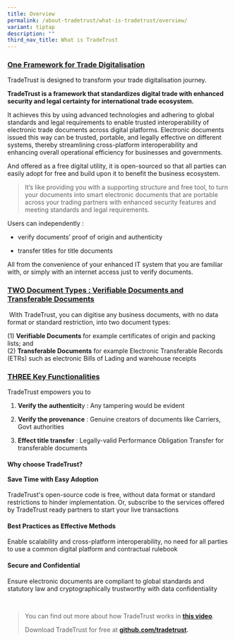 ```yaml
---
title: Overview
permalink: /about-tradetrust/what-is-tradetrust/overview/
variant: tiptap
description: ""
third_nav_title: What is TradeTrust
---
```

<h3><strong><u>One Framework for Trade Digitalisation</u></strong></h3>
<p>TradeTrust is designed to transform your trade digitalisation journey.</p>
<p><strong>TradeTrust is a framework that standardizes digital trade with enhanced security and legal certainty for international trade ecosystem.</strong> 
</p>
<p>It achieves this by using advanced technologies and adhering to global
standards and legal requirements to enable trusted interoperability of
electronic trade documents across digital platforms. Electronic documents
issued this way can be trusted, portable, and legally effective on different
systems, thereby streamlining cross-platform interoperability and enhancing
overall operational efficiency for businesses and governments.</p>
<p>And offered as a free digital utility, it is open-sourced so that all
parties can easily adopt for free and build upon it to benefit the business
ecosystem.</p>
<blockquote>
<p>It’s like providing you with a supporting structure and free tool, to
turn your documents into smart electronic documents that are portable across
your trading partners with enhanced security features and meeting standards
and legal requirements.</p>
<p></p>
</blockquote>
<p>Users can independently :</p>
<ul data-tight="true" class="tight">
<li>
<p>verify documents’ proof of origin and authenticity</p>
</li>
<li>
<p>transfer titles for title documents</p>
</li>
</ul>
<p>All from the convenience of your enhanced IT system that you are familiar
with, or simply with an internet access just to verify documents.</p>
<p></p>
<h3><strong><u>TWO Document Types : Verifiable Documents and Transferable Documents</u></strong></h3>
<p>&nbsp;With TradeTrust, you can digitise any business documents, with no
data format or standard restriction, into two document types:</p>
<p>(1)&nbsp;<strong>Verifiable Documents&nbsp;</strong>for example certificates
of origin and packing lists; and
<br>(2)&nbsp;<strong>Transferable Documents</strong>&nbsp;for example Electronic
Transferable Records (ETRs) such as electronic Bills of Lading and warehouse
receipts</p>
<h3><strong><u>THREE Key Functionalities</u></strong></h3>
<p>TradeTrust empowers you to</p>
<ol data-tight="true" class="tight">
<li>
<p><strong>Verify the authenticit</strong>y : Any tampering would be evident</p>
</li>
<li>
<p><strong>Verify the provenance</strong> : Genuine creators of documents
like Carriers, Govt authorities</p>
</li>
<li>
<p><strong>Effect title transfer</strong> : Legally-valid Performance Obligation
Transfer for transferable documents</p>
<p></p>
<p></p>
</li>
</ol>
<h4><strong>Why choose TradeTrust? </strong><br><br>Save Time with Easy Adoption</h4>
<p>TradeTrust's open-source code is free, without data format or standard
restrictions to hinder implementation. Or, subscribe to the services offered
by TradeTrust ready partners to start your live transactions</p>
<h4>Best Practices as Effective Methods</h4>
<p>Enable scalability and cross-platform interoperability, no need for all
parties to use a common digital platform and contractual rulebook</p>
<h4>Secure and Confidential</h4>
<p>Ensure electronic documents are compliant to global standards and statutory
law and cryptographically trustworthy with data confidentiality</p>
<p>&nbsp;</p>
<blockquote>
<p>You can find out more about how TradeTrust works in <strong><a href="https://youtu.be/-YD21elPXxs" rel="noopener noreferrer nofollow" target="_blank">this video</a></strong>.
&nbsp;</p>
<p>Download TradeTrust for free at <strong><a href="www.github.com/tradetrust" rel="noopener noreferrer nofollow" target="_blank">github.com/tradetrust</a>.&nbsp;</strong>
</p>
<p></p>
<p></p>
</blockquote>
<p></p>